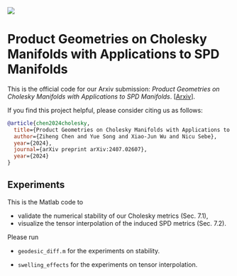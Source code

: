 [<img src="https://img.shields.io/badge/arXiv-2407.02607-b31b1b"></img>](https://arxiv.org/abs/2407.02607)

# Product Geometries on Cholesky Manifolds with Applications to SPD Manifolds

This is the official code for our Arxiv submission: *Product Geometries on Cholesky Manifolds with Applications to SPD Manifolds*. [[Arxiv](https://arxiv.org/abs/2407.02607)].

If you find this project helpful, please consider citing us as follows:

```bib
@article{chen2024cholesky,
  title={Product Geometries on Cholesky Manifolds with Applications to SPD Manifolds}, 
  author={Ziheng Chen and Yue Song and Xiao-Jun Wu and Nicu Sebe},
  year={2024},
  journal={arXiv preprint arXiv:2407.02607},
  year={2024}
}
```
## Experiments

This is the Matlab code to  

- validate the numerical stability of our Cholesky metrics (Sec. 7.1), 
- visualize the tensor interpolation of the induced SPD metrics (Sec. 7.2).

Please run 

- `geodesic_diff.m` for the experiments on stability.

- `swelling_effects` for the experiments on tensor interpolation.

